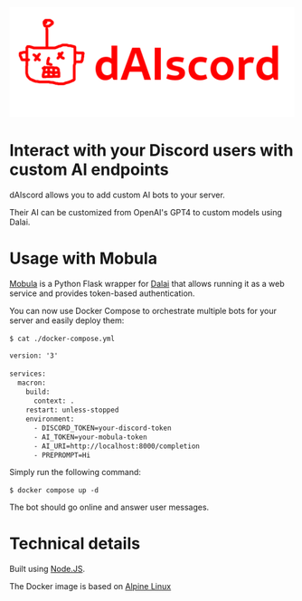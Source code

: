 ![dAIscord logo](logo.png)

# Interact with your Discord users with custom AI endpoints

dAIscord allows you to add custom AI bots to your server.

Their AI can be customized from OpenAI's GPT4 to custom models using Dalai.

# Usage with Mobula

[Mobula](https://github.com/Chelsea486MHz/mobula) is a Python Flask wrapper for [Dalai](https://github.com/cocktailpeanut/dalai) that allows running it as a web service and provides token-based authentication.

You can now use Docker Compose to orchestrate multiple bots for your server and easily deploy them:

`$ cat ./docker-compose.yml`

```
version: '3'

services:
  macron:
    build:
      context: .
    restart: unless-stopped
    environment:
      - DISCORD_TOKEN=your-discord-token
      - AI_TOKEN=your-mobula-token
      - AI_URI=http://localhost:8000/completion
      - PREPROMPT=Hi
```

Simply run the following command:

`$ docker compose up -d`

The bot should go online and answer user messages.

# Technical details

Built using [Node.JS](https://nodejs.org/en).

The Docker image is based on [Alpine Linux](https://www.alpinelinux.org/)